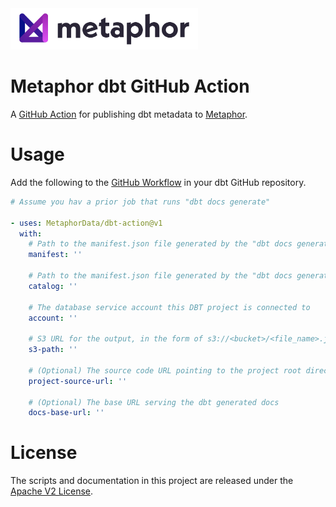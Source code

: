 <img src="./logo.png" width="300" />

# Metaphor dbt GitHub Action
A [GitHub Action](https://docs.github.com/en/actions) for publishing dbt metadata to [Metaphor](https://metaphor.io).

# Usage

Add the following to the [GitHub Workflow](https://docs.github.com/en/actions/reference/workflow-syntax-for-github-actions) in your dbt GitHub repository.

```yaml
# Assume you hav a prior job that runs "dbt docs generate"

- uses: MetaphorData/dbt-action@v1
  with:
    # Path to the manifest.json file generated by the "dbt docs generate" job
    manifest: ''

    # Path to the manifest.json file generated by the "dbt docs generate" job
    catalog: ''

    # The database service account this DBT project is connected to
    account: ''
    
    # S3 URL for the output, in the form of s3://<bucket>/<file_name>.json
    s3-path: ''

    # (Optional) The source code URL pointing to the project root directory, e.g. https://github.com/<account>/<repo>/<project>
    project-source-url: ''

    # (Optional) The base URL serving the dbt generated docs
    docs-base-url: ''
```

# License

The scripts and documentation in this project are released under the [Apache V2 License](./LICENSE).
